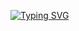 [![Typing SVG](https://readme-typing-svg.demolab.com?font=Fira+Code&pause=1000&color=F77575&random=false&width=435&lines=Hi+Im+Judy+%3AD)](https://git.io/typing-svg)
